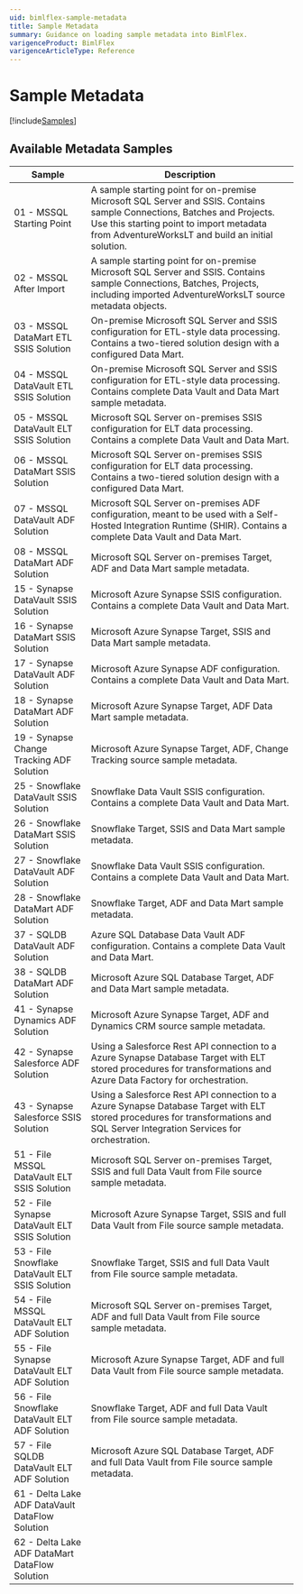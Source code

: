 ```yaml
---
uid: bimlflex-sample-metadata
title: Sample Metadata
summary: Guidance on loading sample metadata into BimlFlex.
varigenceProduct: BimlFlex
varigenceArticleType: Reference
---
```

# Sample Metadata

[!include[Samples](_incl-header-samples.md)]

## Available Metadata Samples

|Sample|Description|
|------|-----------|
|01 - MSSQL Starting Point | A sample starting point for on-premise Microsoft SQL Server and SSIS. Contains sample Connections, Batches and Projects. Use this starting point to import metadata from AdventureWorksLT and build an initial solution.|
|02 - MSSQL After Import | A sample starting point for on-premise Microsoft SQL Server and SSIS. Contains sample Connections, Batches, Projects, including imported AdventureWorksLT source metadata objects. |
|03 - MSSQL DataMart ETL SSIS Solution| On-premise Microsoft SQL Server and SSIS configuration for ETL-style data processing. Contains a two-tiered solution design with a configured Data Mart.|
|04 - MSSQL DataVault ETL SSIS Solution | On-premise Microsoft SQL Server and SSIS configuration for ETL-style data processing. Contains complete Data Vault and Data Mart sample metadata.|
|05 - MSSQL DataVault ELT SSIS Solution | Microsoft SQL Server on-premises SSIS configuration for ELT data processing. Contains a complete Data Vault and Data Mart.|
|06 - MSSQL DataMart SSIS Solution | Microsoft SQL Server on-premises SSIS configuration for ELT data processing. Contains a two-tiered solution design with a configured Data Mart.|
|07 - MSSQL DataVault ADF Solution | Microsoft SQL Server on-premises ADF configuration, meant to be used with a Self-Hosted Integration Runtime (SHIR). Contains a complete Data Vault and Data Mart.|
|08 - MSSQL DataMart ADF Solution | Microsoft SQL Server on-premises Target, ADF and Data Mart sample metadata.|
|15 - Synapse DataVault SSIS Solution | Microsoft Azure Synapse SSIS configuration. Contains a complete Data Vault and Data Mart.|
|16 - Synapse DataMart SSIS Solution | Microsoft Azure Synapse Target, SSIS and Data Mart sample metadata.|
|17 - Synapse DataVault ADF Solution | Microsoft Azure Synapse ADF configuration. Contains a complete Data Vault and Data Mart.|
|18 - Synapse DataMart ADF Solution | Microsoft Azure Synapse Target, ADF Data Mart sample metadata.|
|19 - Synapse Change Tracking ADF Solution | Microsoft Azure Synapse Target, ADF, Change Tracking source sample metadata.|
|25 - Snowflake DataVault SSIS Solution | Snowflake Data Vault SSIS configuration. Contains a complete Data Vault and Data Mart.|
|26 - Snowflake DataMart SSIS Solution | Snowflake Target, SSIS and Data Mart sample metadata.|
|27 - Snowflake DataVault ADF Solution | Snowflake Data Vault SSIS configuration. Contains a complete Data Vault and Data Mart.|
|28 - Snowflake DataMart ADF Solution | Snowflake Target, ADF and Data Mart sample metadata.|
|37 - SQLDB DataVault ADF Solution | Azure SQL Database Data Vault ADF configuration. Contains a complete Data Vault and Data Mart.|
|38 - SQLDB DataMart ADF Solution | Microsoft Azure SQL Database Target, ADF and Data Mart sample metadata.|
|41 - Synapse Dynamics ADF Solution | Microsoft Azure Synapse Target, ADF and Dynamics CRM source sample metadata.|
|42 - Synapse Salesforce ADF Solution | Using a Salesforce Rest API connection to a Azure Synapse Database Target with ELT stored procedures for transformations and Azure Data Factory for orchestration.|
|43 - Synapse Salesforce SSIS Solution | Using a Salesforce Rest API connection to a Azure Synapse Database Target with ELT stored procedures for transformations and SQL Server Integration Services for orchestration.|
|51 - File MSSQL DataVault ELT SSIS Solution| Microsoft SQL Server on-premises Target, SSIS and full Data Vault from File source sample metadata.|
|52 - File Synapse DataVault ELT SSIS Solution| Microsoft Azure Synapse Target, SSIS and full Data Vault from File source sample metadata.|
|53 - File Snowflake DataVault ELT SSIS Solution| Snowflake Target, SSIS and full Data Vault from File source sample metadata.|
|54 - File MSSQL DataVault ELT ADF Solution| Microsoft SQL Server on-premises Target, ADF and full Data Vault from File source sample metadata.|
|55 - File Synapse DataVault ELT ADF Solution| Microsoft Azure Synapse Target, ADF and full Data Vault from File source sample metadata.|
|56 - File Snowflake DataVault ELT ADF Solution| Snowflake Target, ADF and full Data Vault from File source sample metadata.|
|57 - File SQLDB DataVault ELT ADF Solution| Microsoft Azure SQL Database Target, ADF and full Data Vault from File source sample metadata.|
|61 - Delta Lake ADF DataVault DataFlow Solution |
|62 - Delta Lake ADF DataMart DataFlow Solution |
